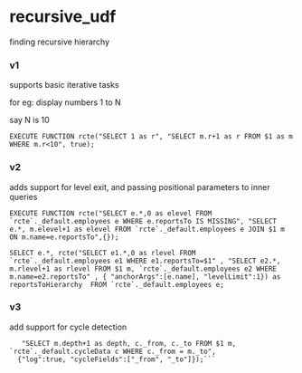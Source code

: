 # recursive_udf
finding recursive hierarchy 


### v1

supports basic iterative tasks

for eg:
display numbers 1 to N

say N is 10

```EXECUTE FUNCTION rcte("SELECT 1 as r", "SELECT m.r+1 as r FROM $1 as m WHERE m.r<10", true);```


### v2

adds support for level exit, and passing positional parameters to inner queries

```EXECUTE FUNCTION rcte("SELECT e.*,0 as elevel FROM `rcte`._default.employees e WHERE e.reportsTo IS MISSING", "SELECT e.*, m.elevel+1 as elevel FROM `rcte`._default.employees e JOIN $1 m ON m.name=e.reportsTo",{});```

```SELECT e.*, rcte("SELECT e1.*,0 as rlevel FROM `rcte`._default.employees e1 WHERE e1.reportsTo=$1" , "SELECT e2.*, m.rlevel+1 as rlevel FROM $1 m, `rcte`._default.employees e2 WHERE m.name=e2.reportsTo" , { "anchorArgs":[e.name], "levelLimit":1}) as reportsToHierarchy  FROM `rcte`._default.employees e;```


### v3

add support for cycle detection

```EXECUTE FUNCTION rcte("SELECT 0 as depth, 1 as _from, 1 as _to" , 
   "SELECT m.depth+1 as depth, c._from, c._to FROM $1 m, `rcte`._default.cycleData c WHERE c._from = m._to", 
  {"log":true, "cycleFields":["_from", "_to"]});```